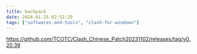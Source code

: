 ```yaml
---
title: backpack
date: 2024-01-25 02:52:29
tags: ["softwares-and-tools", "clash-for-windows"]
---
```

https://github.com/TCOTC/Clash_Chinese_Patch20231102/releases/tag/v0.20.39


